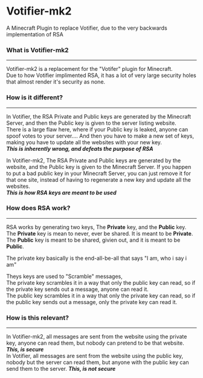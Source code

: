 Votifier-mk2
============
A Minecraft Plugin to replace Votifier, due to the very backwards implementation of RSA


### What is Votifier-mk2
-----------------
Votifier-mk2 is a replacement for the "Votifer" plugin for Minecraft.  
Due to how Votifier implimented RSA, it has a lot of very large security holes that almost render it's security as none.  
  
  
  
### How is it different?
-----------------
In Votifier, the RSA Private and Public keys are generated by the Minecraft Server, and then the Public key is given to the server listing website.  
There is a large flaw here, where if your Public key is leaked, anyone can spoof votes to your server.... And then you have to make a new set of keys, making you have to update all the websites with your new key.  
_**This is inherently wrong, and defeats the purpose of RSA**_
  
In Votifier-mk2, The RSA Private and Public keys are generated by the website, and the Public key is given to the Minecraft Server.
If you happen to put a bad public key in your Minecraft Server, you can just remove it for that one site, instead of having to regenerate a new key and update all the websites.  
_**This is how RSA keys are meant to be used**_  
  
  

### How does RSA work?
------------------
RSA works by generating two keys, The **Private** key, and the **Public** key.  
The **Private** key is mean to never, ever be shared. It is meant to be **Private**.  
The **Public** key is meant to be shared, givien out, and it is meant to be **Public**.  
  
The private key basically is the end-all-be-all that says "I am, who i say i am"  

Theys keys are used to "Scramble" messages,  
The private key scrambles it in a way that only the public key can read, so if the private key sends out a message, anyone can read it.  
The public key scrambles it in a way that only the private key can read, so if the public key sends out a message, only the private key can read it.  



### How is this relevant? 
-------------------
In Votifier-mk2, all messages are sent from the website using the private key, anyone can read them, but nobody can pretend to be that website. _**This, is secure**_  
In Votifier, all messages are sent from the website using the public key, nobody but the server can read them, but anyone with the public key can send them to the server. _**This, is not secure**_  
